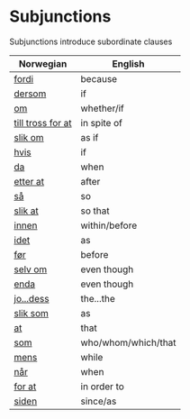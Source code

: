 # Subjunctions

Subjunctions introduce subordinate clauses

| Norwegian | English |
| --- | --- |
| [fordi](https://www.ordnett.no/search?language=no&phrase=fordi) | because |
| [dersom](https://www.ordnett.no/search?language=no&phrase=dersom) | if |
| [om](https://www.ordnett.no/search?language=no&phrase=om) | whether/if |
| [till tross for at](https://www.ordnett.no/search?language=no&phrase=till%20tross%20for%20at) | in spite of |
| [slik om](https://www.ordnett.no/search?language=no&phrase=slik%20om) | as if |
| [hvis](https://www.ordnett.no/search?language=no&phrase=hvis) | if |
| [da](https://www.ordnett.no/search?language=no&phrase=da) | when |
| [etter at](https://www.ordnett.no/search?language=no&phrase=etter%20at) | after |
| [så](https://www.ordnett.no/search?language=no&phrase=så) | so |
| [slik at](https://www.ordnett.no/search?language=no&phrase=slik%20at) | so that |
| [innen](https://www.ordnett.no/search?language=no&phrase=innen) | within/before |
| [idet](https://www.ordnett.no/search?language=no&phrase=idet) | as |
| [før](https://www.ordnett.no/search?language=no&phrase=før) | before |
| [selv om](https://www.ordnett.no/search?language=no&phrase=selv%20om) | even though |
| [enda](https://www.ordnett.no/search?language=no&phrase=enda) | even though |
| [jo...dess](https://www.ordnett.no/search?language=no&phrase=jo...dess) | the...the |
| [slik som](https://www.ordnett.no/search?language=no&phrase=slik%20som) | as |
| [at](https://www.ordnett.no/search?language=no&phrase=at) | that |
| [som](https://www.ordnett.no/search?language=no&phrase=som) | who/whom/which/that |
| [mens](https://www.ordnett.no/search?language=no&phrase=mens) | while |
| [når](https://www.ordnett.no/search?language=no&phrase=når) | when |
| [for at](https://www.ordnett.no/search?language=no&phrase=for%20at) | in order to |
| [siden](https://www.ordnett.no/search?language=no&phrase=siden) | since/as |


